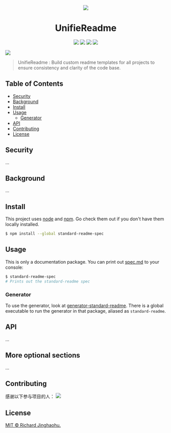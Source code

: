 <p align="center"><img src="https://sdasddas.oss-cn-hangzhou.aliyuncs.com/keyan/202304082356547.png" /></p>

<h1 align='center'>UnifieReadme</h1>

<p align="center">
<a href=""><img src="https://img.shields.io/badge/version-0.1-yellow.svg" /></a>
<a href=""><img src="https://img.shields.io/badge/auther-Jinghao Hu-orange.svg" /></a>
<a href="https://www.python.org/downloads/"><img src="https://img.shields.io/badge/markdown-1.0%7C2.0%7C3.0%7C4.0-blue.svg" /></a>
<a href="http://opensource.org/licenses/MIT"><img src="https://img.shields.io/badge/license-MIT-green.svg" /></a>
</p>

![](https://sdasddas.oss-cn-hangzhou.aliyuncs.com/keyan/202304082359019.png)

> UnifieReadme : Build custom readme templates for all projects to ensure consistency and clarity of the code base.

## Table of Contents

- [Security](#security)
- [Background](#background)
- [Install](#install)
- [Usage](#usage)
    - [Generator](#generator)
- [API](#api)
- [Contributing](#contributing)
- [License](#license)

## Security

...

## Background

...

## Install

This project uses [node](http://nodejs.org) and [npm](https://npmjs.com). Go check them out if you don't have them locally installed.

```sh
$ npm install --global standard-readme-spec
```

## Usage

This is only a documentation package. You can print out [spec.md](spec.md) to your console:

```sh
$ standard-readme-spec
# Prints out the standard-readme spec
```

### Generator

To use the generator, look at [generator-standard-readme](https://github.com/RichardLitt/generator-standard-readme). There is a global executable to run the generator in that package, aliased as `standard-readme`.

## API

...

## More optional sections

...

## Contributing

感谢以下参与项目的人：
<a href="graphs/contributors"><img src="https://opencollective.com/standard-readme/contributors.svg?width=800&button=false" /></a>

## License

[MIT © Richard Jinghaohu.](../LICENSE)